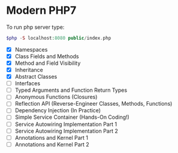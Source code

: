# Modern PHP7

To run php server type:
```php
$php -S localhost:8080 public/index.php
```

- [x] Namespaces
- [x] Class Fields and Methods
- [x] Method and Field Visibility
- [x] Inheritance
- [x] Abstract Classes
- [ ] Interfaces
- [ ] Typed Arguments and Function Return Types
- [ ] Anonymous Functions (Closures)
- [ ] Reflection API (Reverse-Engineer Classes, Methods, Functions)
- [ ] Dependency Injection (In Practice)
- [ ] Simple Service Container (Hands-On Coding!)
- [ ] Service Autowiring Implementation Part 1
- [ ] Service Autowiring Implementation Part 2
- [ ] Annotations and Kernel Part 1
- [ ] Annotations and Kernel Part 2